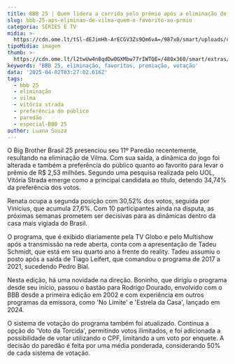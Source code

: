 ```yaml
---
title: BBB 25 | Quem lidera a corrida pelo prêmio após a eliminação de Vilma?
slug: bbb-25-aps-eliminao-de-vilma-quem-o-favorito-ao-prmio
categoria: SÉRIES E TV
midia: >-
  https://cdn.ome.lt/tSl-dEJimHh-ArECGV3Zs9Qm6vA=/987x0/smart/uploads/conteudo/fotos/bbb25-favorito.jpg
tipoMidia: imagem
thumb: >-
  https://cdn.ome.lt/l2twUw4n8qdDw0GXMbw77rIWTQE=/480x360/smart/extras/conteudos/bbb25-favorito-peq.jpg
keywords: 'BBB 25, eliminação, favoritos, premiação, votação'
data: '2025-04-02T03:27:02.616Z'
tags:
  - bbb 25
  - eliminação
  - vilma
  - vitória strada
  - preferência do público
  - paredão
  - especial-BBB 25
author: Luana Souza
---
```


O Big Brother Brasil 25 presenciou seu 11º Paredão recentemente, resultando na eliminação de Vilma. Com sua saída, a dinâmica do jogo foi alterada e também a preferência do público quanto ao favorito para levar o prêmio de R$ 2,53 milhões. Segundo uma pesquisa realizada pelo UOL, Vitória Strada emerge como a principal candidata ao título, detendo 34,74% da preferência dos votos.

Renata ocupa a segunda posição com 30,52% dos votos, seguida por Vinícius, que acumula 27,6%. Com 10 participantes ainda na disputa, as próximas semanas prometem ser decisivas para as dinâmicas dentro da casa mais vigiada do Brasil.

O programa, que é exibido diariamente pela TV Globo e pelo Multishow após a transmissão na rede aberta, conta com a apresentação de Tadeu Schmidt, que está em seu quarto ano à frente do reality. Tadeu assumiu o posto após a saída de Tiago Leifert, que comandou o programa de 2017 a 2021, sucedendo Pedro Bial.

Nesta edição, há uma novidade na direção. Boninho, que dirigiu o programa desde seu início, passou o bastão para Rodrigo Dourado, envolvido com o BBB desde a primeira edição em 2002 e com experiência em outros programas da emissora, como 'No Limite' e 'Estrela da Casa', lançado em 2024.

O sistema de votação do programa também foi atualizado. Continua a opção do 'Voto da Torcida', permitindo votos ilimitados, e foi adicionada a possibilidade de votar utilizando o CPF, limitando a um voto por enquete. A decisão do paredão é feita por uma média ponderada, considerando 50% de cada sistema de votação.
